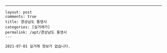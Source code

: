 ---
    layout: post
    comments: true
    title: 경상남도 통영시
    categories: [실거래가]
    permalink: /apt/경상남도 통영시
    ---

    2021-07-01 실거래 정보가 없습니다.

    